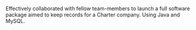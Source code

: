 Effectively collaborated with fellow team-members to launch a full software package aimed to keep records for a Charter company. Using Java and MySQL. 

